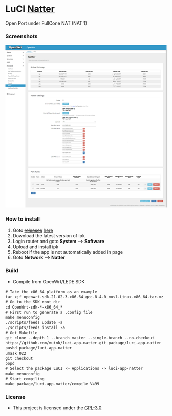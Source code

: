 # LuCI [Natter][]

Open Port under FullCone NAT (NAT 1)

### Screenshots

![natter](.img/natter.png "natter")  

### How to install

1. Goto ~~[releases](https://github.com/muink/luci-app-natter/tree/releases)~~ [here](https://fantastic-packages.github.io/packages/)
2. Download the latest version of ipk
3. Login router and goto **System --> Software**
4. Upload and install ipk
5. Reboot if the app is not automatically added in page
6. Goto **Network --> Natter**

### Build

- Compile from OpenWrt/LEDE SDK

```
# Take the x86_64 platform as an example
tar xjf openwrt-sdk-21.02.3-x86-64_gcc-8.4.0_musl.Linux-x86_64.tar.xz
# Go to the SDK root dir
cd OpenWrt-sdk-*-x86_64_*
# First run to generate a .config file
make menuconfig
./scripts/feeds update -a
./scripts/feeds install -a
# Get Makefile
git clone --depth 1 --branch master --single-branch --no-checkout https://github.com/muink/luci-app-natter.git package/luci-app-natter
pushd package/luci-app-natter
umask 022
git checkout
popd
# Select the package LuCI -> Applications -> luci-app-natter
make menuconfig
# Start compiling
make package/luci-app-natter/compile V=99
```

[Natter]: https://github.com/muink/openwrt-Natter

### License

- This project is licensed under the [GPL-3.0](https://www.gnu.org/licenses/gpl-3.0.html)
